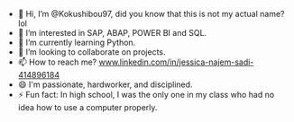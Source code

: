- 👋 Hi, I’m @Kokushibou97, did you know that this is not my actual name? lol
- 👀 I’m interested in SAP, ABAP, POWER BI and SQL.
- 🌱 I’m currently learning Python.
- 💞️ I’m looking to collaborate on projects.
- 📫 How to reach me? www.linkedin.com/in/jessica-najem-sadi-414896184
- 😄 I'm passionate, hardworker, and disciplined. 
- ⚡ Fun fact: In high school, I was the only one in my class who had no idea how to use a computer properly.

<!---
Kokushibou97/Kokushibou97 is a ✨ special ✨ repository because its `README.md` (this file) appears on your GitHub profile.
You can click the Preview link to take a look at your changes.
--->
